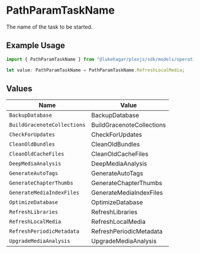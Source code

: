 # PathParamTaskName

The name of the task to be started.

## Example Usage

```typescript
import { PathParamTaskName } from "@lukehagar/plexjs/sdk/models/operations";

let value: PathParamTaskName = PathParamTaskName.RefreshLocalMedia;
```

## Values

| Name                        | Value                       |
| --------------------------- | --------------------------- |
| `BackupDatabase`            | BackupDatabase              |
| `BuildGracenoteCollections` | BuildGracenoteCollections   |
| `CheckForUpdates`           | CheckForUpdates             |
| `CleanOldBundles`           | CleanOldBundles             |
| `CleanOldCacheFiles`        | CleanOldCacheFiles          |
| `DeepMediaAnalysis`         | DeepMediaAnalysis           |
| `GenerateAutoTags`          | GenerateAutoTags            |
| `GenerateChapterThumbs`     | GenerateChapterThumbs       |
| `GenerateMediaIndexFiles`   | GenerateMediaIndexFiles     |
| `OptimizeDatabase`          | OptimizeDatabase            |
| `RefreshLibraries`          | RefreshLibraries            |
| `RefreshLocalMedia`         | RefreshLocalMedia           |
| `RefreshPeriodicMetadata`   | RefreshPeriodicMetadata     |
| `UpgradeMediaAnalysis`      | UpgradeMediaAnalysis        |